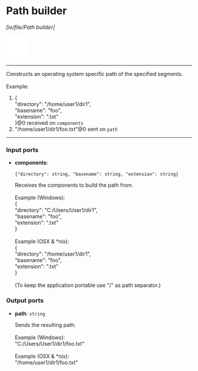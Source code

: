 # Path builder

_[io/file/Path builder]_

![icon](</assets/icons/7341443a-8a0a-4a83-b302-effdb497c0f3.png>)

---

Constructs an operating system specific path of the specified segments.<br>
<br>
Example:<br>
1. {<br>
  "directory": "/home/user1/dir1",<br>
  "basename": "foo",<br>
  "extension": ".txt"<br>
}@0 received on `components`<br>
2. "/home/user1/dir1/foo.txt"@0 sent on `path`<br>

---

### Input ports

* __components__: 
    ```
    {"directory": string, "basename": string, "extension": string}
    ```

    Receives the components to build the path from.<br>
    <br>
    Example (Windows): <br>
    {<br>
      "directory": "C:/Users/User1/dir1",<br>
      "basename": "foo",<br>
      "extension": ".txt"<br>
    }<br>
    <br>
    Example (OSX & *nix): <br>
    {<br>
      "directory": "/home/user1/dir1",<br>
      "basename": "foo",<br>
      "extension": ".txt"<br>
    }<br>
    <br>
    (To keep the application portable use "/" as path separator.)<br>

### Output ports

* __path__: ` string `

    Sends the resulting path.<br>
    <br>
    Example (Windows):<br>
    "C:/Users/User1/dir1/foo.txt"<br>
    <br>
    Example (OSX & *nix):<br>
    "/home/user1/dir1/foo.txt"<br>

